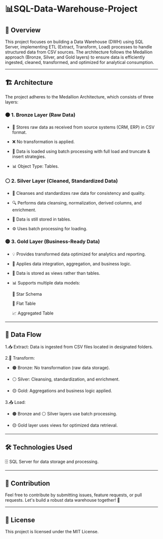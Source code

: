 # 📊SQL-Data-Warehouse-Project

## 📝 Overview

This project focuses on building a Data Warehouse (DWH) using SQL Server, implementing ETL (Extract, Transform, Load) processes to handle structured data from CSV sources. The architecture follows the Medallion approach (Bronze, Silver, and Gold layers) to ensure data is efficiently ingested, cleaned, transformed, and optimized for analytical consumption.

---

## 🏗 Architecture

The project adheres to the Medallion Architecture, which consists of three layers:


### 🟤 1. Bronze Layer (Raw Data)

- 📂 Stores raw data as received from source systems (CRM, ERP) in CSV format.

-  ❌ No transformation is applied.

- 📌 Data is loaded using batch processing with full load and truncate & insert strategies.

- 📊 Object Type: Tables. 


### ⚪ 2. Silver Layer (Cleaned, Standardized Data)

- 🧹 Cleanses and standardizes raw data for consistency and quality.

- 🔍 Performs data cleansing, normalization, derived columns, and enrichment.

- 📌 Data is still stored in tables.

- ⚙ Uses batch processing for loading.


### 🟡 3. Gold Layer (Business-Ready Data)

- 💡 Provides transformed data optimized for analytics and reporting.

- 🔄 Applies data integration, aggregation, and business logic.

- 📌 Data is stored as views rather than tables.

- 📊 Supports multiple data models:

    🌟 Star Schema
  
    📑 Flat Table
  
    📈 Aggregated Table

---

## 🔄 Data Flow

1.📥 Extract: Data is ingested from CSV files located in designated folders.

2.🔄 Transform:

- 🟤 Bronze: No transformation (raw data storage).

- ⚪ Silver: Cleansing, standardization, and enrichment.

- 🟡 Gold: Aggregations and business logic applied.

3.📤 Load:

- 🟤 Bronze and ⚪ Silver layers use batch processing.

- 🟡 Gold layer uses views for optimized data retrieval.
  
---

## 🛠 Technologies Used

🗄 SQL Server for data storage and processing.

---

## 🤝 Contribution

Feel free to contribute by submitting issues, feature requests, or pull requests. Let's build a robust data warehouse together! 🚀

---

## 📜 License

This project is licensed under the MIT License.

